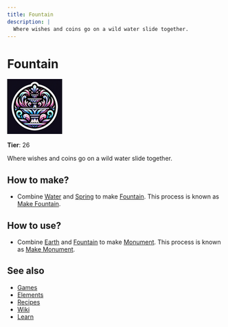 ```yaml
---
title: Fountain
description: |
  Where wishes and coins go on a wild water slide together.
---
```

# Fountain

![](../images/item.fountain.png)

**Tier**: 26

Where wishes and coins go on a wild water slide together.

## How to make?

* Combine [Water](/wiki/elements/water) and [Spring](/wiki/elements/spring) to make [Fountain](/wiki/elements/fountain). This process is known as [Make Fountain](/wiki/recipes/make-fountain).

## How to use?

* Combine [Earth](/wiki/elements/earth) and [Fountain](/wiki/elements/fountain) to make [Monument](/wiki/elements/monument). This process is known as [Make Monument](/wiki/recipes/make-monument).

## See also

* [Games](/wiki/games)
* [Elements](/wiki/elements)
* [Recipes](/wiki/recipes)
* [Wiki](/wiki/index)
* [Learn](/learn/index)